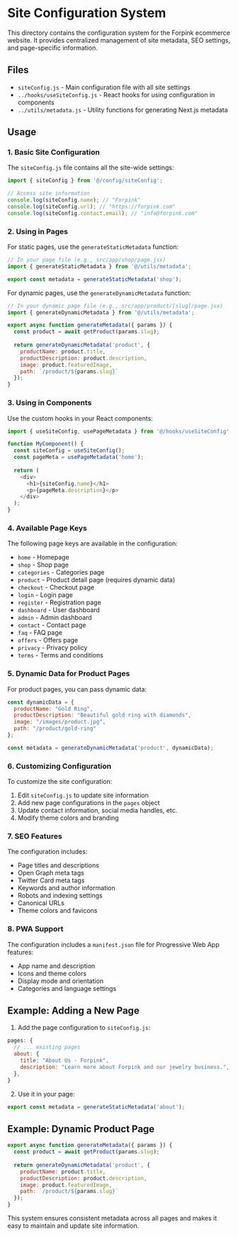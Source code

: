 # Site Configuration System

This directory contains the configuration system for the Forpink ecommerce website. It provides centralized management of site metadata, SEO settings, and page-specific information.

## Files

- `siteConfig.js` - Main configuration file with all site settings
- `../hooks/useSiteConfig.js` - React hooks for using configuration in components
- `../utils/metadata.js` - Utility functions for generating Next.js metadata

## Usage

### 1. Basic Site Configuration

The `siteConfig.js` file contains all the site-wide settings:

```javascript
import { siteConfig } from '@/config/siteConfig';

// Access site information
console.log(siteConfig.name); // "Forpink"
console.log(siteConfig.url); // "https://forpink.com"
console.log(siteConfig.contact.email); // "info@forpink.com"
```

### 2. Using in Pages

For static pages, use the `generateStaticMetadata` function:

```javascript
// In your page file (e.g., src/app/shop/page.jsx)
import { generateStaticMetadata } from '@/utils/metadata';

export const metadata = generateStaticMetadata('shop');
```

For dynamic pages, use the `generateDynamicMetadata` function:

```javascript
// In your dynamic page file (e.g., src/app/product/[slug]/page.jsx)
import { generateDynamicMetadata } from '@/utils/metadata';

export async function generateMetadata({ params }) {
  const product = await getProduct(params.slug);
  
  return generateDynamicMetadata('product', {
    productName: product.title,
    productDescription: product.description,
    image: product.featuredImage,
    path: `/product/${params.slug}`
  });
}
```

### 3. Using in Components

Use the custom hooks in your React components:

```javascript
import { useSiteConfig, usePageMetadata } from '@/hooks/useSiteConfig';

function MyComponent() {
  const siteConfig = useSiteConfig();
  const pageMeta = usePageMetadata('home');
  
  return (
    <div>
      <h1>{siteConfig.name}</h1>
      <p>{pageMeta.description}</p>
    </div>
  );
}
```

### 4. Available Page Keys

The following page keys are available in the configuration:

- `home` - Homepage
- `shop` - Shop page
- `categories` - Categories page
- `product` - Product detail page (requires dynamic data)
- `checkout` - Checkout page
- `login` - Login page
- `register` - Registration page
- `dashboard` - User dashboard
- `admin` - Admin dashboard
- `contact` - Contact page
- `faq` - FAQ page
- `offers` - Offers page
- `privacy` - Privacy policy
- `terms` - Terms and conditions

### 5. Dynamic Data for Product Pages

For product pages, you can pass dynamic data:

```javascript
const dynamicData = {
  productName: "Gold Ring",
  productDescription: "Beautiful gold ring with diamonds",
  image: "/images/product.jpg",
  path: "/product/gold-ring"
};

const metadata = generateDynamicMetadata('product', dynamicData);
```

### 6. Customizing Configuration

To customize the site configuration:

1. Edit `siteConfig.js` to update site information
2. Add new page configurations in the `pages` object
3. Update contact information, social media handles, etc.
4. Modify theme colors and branding

### 7. SEO Features

The configuration includes:

- Page titles and descriptions
- Open Graph meta tags
- Twitter Card meta tags
- Keywords and author information
- Robots and indexing settings
- Canonical URLs
- Theme colors and favicons

### 8. PWA Support

The configuration includes a `manifest.json` file for Progressive Web App features:

- App name and description
- Icons and theme colors
- Display mode and orientation
- Categories and language settings

## Example: Adding a New Page

1. Add the page configuration to `siteConfig.js`:

```javascript
pages: {
  // ... existing pages
  about: {
    title: "About Us - Forpink",
    description: "Learn more about Forpink and our jewelry business.",
  },
}
```

2. Use it in your page:

```javascript
export const metadata = generateStaticMetadata('about');
```

## Example: Dynamic Product Page

```javascript
export async function generateMetadata({ params }) {
  const product = await getProduct(params.slug);
  
  return generateDynamicMetadata('product', {
    productName: product.title,
    productDescription: product.description,
    image: product.featuredImage,
    path: `/product/${params.slug}`
  });
}
```

This system ensures consistent metadata across all pages and makes it easy to maintain and update site information.
